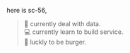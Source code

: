 here is sc-56, 

> 🔢  currently deal with data. </br>
> 💻  currently learn to build service. </br>
> 🍔  luckly to be burger. </br>

